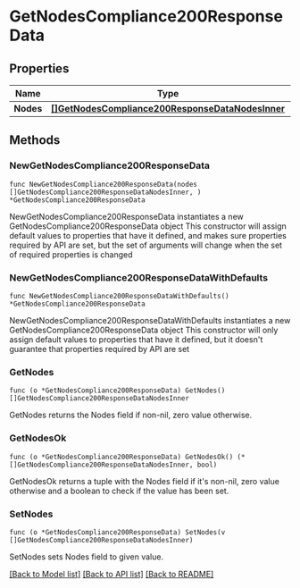 # GetNodesCompliance200ResponseData

## Properties

Name | Type | Description | Notes
------------ | ------------- | ------------- | -------------
**Nodes** | [**[]GetNodesCompliance200ResponseDataNodesInner**](GetNodesCompliance200ResponseDataNodesInner.md) |  | 

## Methods

### NewGetNodesCompliance200ResponseData

`func NewGetNodesCompliance200ResponseData(nodes []GetNodesCompliance200ResponseDataNodesInner, ) *GetNodesCompliance200ResponseData`

NewGetNodesCompliance200ResponseData instantiates a new GetNodesCompliance200ResponseData object
This constructor will assign default values to properties that have it defined,
and makes sure properties required by API are set, but the set of arguments
will change when the set of required properties is changed

### NewGetNodesCompliance200ResponseDataWithDefaults

`func NewGetNodesCompliance200ResponseDataWithDefaults() *GetNodesCompliance200ResponseData`

NewGetNodesCompliance200ResponseDataWithDefaults instantiates a new GetNodesCompliance200ResponseData object
This constructor will only assign default values to properties that have it defined,
but it doesn't guarantee that properties required by API are set

### GetNodes

`func (o *GetNodesCompliance200ResponseData) GetNodes() []GetNodesCompliance200ResponseDataNodesInner`

GetNodes returns the Nodes field if non-nil, zero value otherwise.

### GetNodesOk

`func (o *GetNodesCompliance200ResponseData) GetNodesOk() (*[]GetNodesCompliance200ResponseDataNodesInner, bool)`

GetNodesOk returns a tuple with the Nodes field if it's non-nil, zero value otherwise
and a boolean to check if the value has been set.

### SetNodes

`func (o *GetNodesCompliance200ResponseData) SetNodes(v []GetNodesCompliance200ResponseDataNodesInner)`

SetNodes sets Nodes field to given value.



[[Back to Model list]](../README.md#documentation-for-models) [[Back to API list]](../README.md#documentation-for-api-endpoints) [[Back to README]](../README.md)


